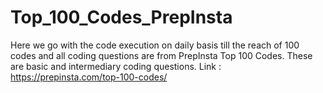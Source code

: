 # Top_100_Codes_PrepInsta
Here we go with the code execution on daily basis till the reach of 100 codes and all coding questions are from PrepInsta Top 100 Codes. 
These are basic and intermediary coding questions. 
Link : https://prepinsta.com/top-100-codes/

